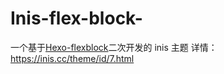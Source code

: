 # Inis-flex-block-
一个基于[Hexo-flexblock](https://github.com/miiiku/hexo-theme-flexblock)二次开发的 inis 主题
详情：https://inis.cc/theme/id/7.html
